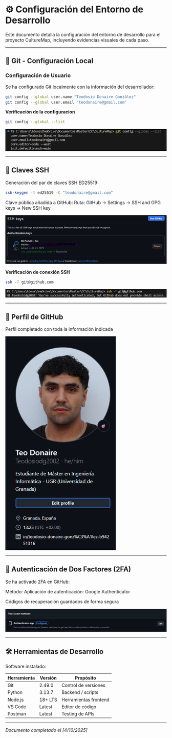 # ⚙️ Configuración del Entorno de Desarrollo

Este documento detalla la configuración del entorno de desarrollo para el proyecto CultureMap, incluyendo evidencias visuales de cada paso.

---

## 🔧 Git - Configuración Local

### **Configuración de Usuario**

Se ha configurado Git localmente con la información del desarrollador:

```bash
git config --global user.name "Teodosio Donaire González"
git config --global user.email "teodonaire@gmail.com"
```
**Verificación de la configuracion**

```bash
git config --global --list
```
![Git Config](images/git-config.png)

---

## 🔑 Claves SSH

Generación del par de claves SSH ED25519:

```bash
ssh-keygen -t ed25519 -C "teodonaire@gmail.com"
```
Clave pública añadida a GitHub:
Ruta: GitHub → Settings → SSH and GPG keys → New SSH key

![SSH Keys GitHub](images/github-ssh-keys.png)

**Verificación de conexión SSH**

```bash
ssh -T git@github.com
```
![SSH Verification](images/ssh-verification.png)

---

## 👤 Perfil de GitHub

Perfil completado con toda la información indicada

![Perfil GitHub](images/github-perfil.png)

---

## 🔐 Autenticación de Dos Factores (2FA)

Se ha activado 2FA en GitHub:

Método: Aplicación de autenticación: Google Authenticator

Códigos de recuperación guardados de forma segura

![2FA GitHub](images/github-2fa.png)

---

## 🛠️ Herramientas de Desarrollo

Software instalado:

| Herramienta | Versión | Propósito             |
| ----------- | ------- | --------------------- |
| Git         | 2.49.0  | Control de versiones  |
| Python      | 3.13.7  | Backend / scripts     |
| Node.js     | 18+ LTS | Herramientas frontend |
| VS Code     | Latest  | Editor de código      |
| Postman     | Latest  | Testing de APIs       |

---

_Documento completado el [4/10/2025]_